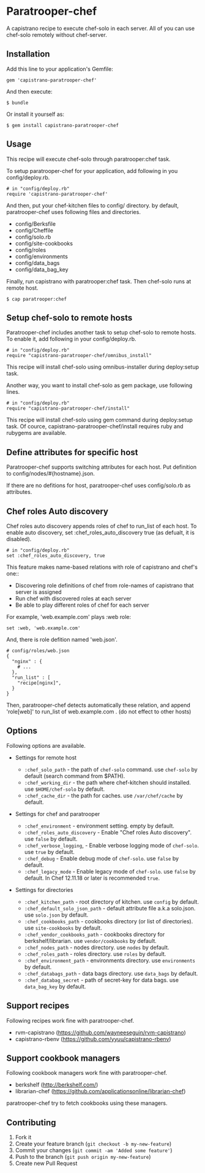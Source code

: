 # Paratrooper-chef

A capistrano recipe to execute chef-solo in each server.
All of you can use chef-solo remotely without chef-server.

## Installation

Add this line to your application's Gemfile:

    gem 'capistrano-paratrooper-chef'

And then execute:

    $ bundle

Or install it yourself as:

    $ gem install capistrano-paratrooper-chef

## Usage

This recipe will execute chef-solo through paratrooper:chef task.

To setup paratrooper-chef for your application, add following in you config/deploy.rb.

    # in "config/deploy.rb"
    require 'capistrano-paratrooper-chef'

And then, put your chef-kitchen files to config/ directory. 
by default, paratrooper-chef uses following files and directories.

* config/Berksfile
* config/Cheffile
* config/solo.rb
* config/site-cookbooks
* config/roles
* config/environments
* config/data_bags
* config/data_bag_key

Finally, run capistrano with paratrooper:chef task. Then chef-solo runs at remote host.

    $ cap paratrooper:chef


## Setup chef-solo to remote hosts

Paratrooper-chef includes another task to setup chef-solo to remote hosts.
To enable it, add following in your config/deploy.rb.

    # in "config/deploy.rb"
    require "capistrano-paratrooper-chef/omnibus_install"

This recipe will install chef-solo using omnibus-installer during deploy:setup task.

Another way, you want to install chef-solo as gem package, use following lines.

    # in "config/deploy.rb"
    require "capistrano-paratrooper-chef/install"

This recipe will install chef-solo using gem command during deploy:setup task.
Of cource, capistrano-paratrooper-chef/install requires ruby and rubygems are available.

## Define attributes for specific host

Paratrooper-chef supports switching attributes for each host.
Put definition to config/nodes/#{hostname}.json.

If there are no defitions for host, paratrooper-chef uses config/solo.rb as attributes.

## Chef roles Auto discovery

Chef roles auto discovery appends roles of chef to run_list of each host.
To enable auto discovery, set :chef_roles_auto_discovery true (as defualt, it is disabled).

    # in "config/deploy.rb"
    set :chef_roles_auto_discovery, true

This feature makes name-based relations with role of capistrano and chef's one::
* Discovering role definitions of chef from role-names of capistrano that server is assigned
* Run chef with discovered roles at each server
* Be able to play different roles of chef for each server


For example, 'web.example.com' plays :web role:

    set :web, 'web.example.com'

And, there is role defition named 'web.json'.

    # config/roles/web.json
    {
      "nginx" : {
        # ...
      },
      "run_list" : [
        "recipe[nginx]",
      }
    }

Then, paratrooper-chef detects automatically these relation, and append 'role[web]' to run_list of web.example.com .
(do not effect to other hosts)

## Options

Following options are available.

* Settings for remote host

    * `:chef_solo_path` - the path of `chef-solo` command. use `chef-solo` by default (search command from $PATH).
    * `:chef_working_dir` - the path where chef-kitchen should installed. use `$HOME/chef-solo` by default.
    * `:chef_cache_dir` - the path for caches. use `/var/chef/cache` by default.

* Settings for chef and paratrooper

    * `:chef_environment` - environment setting. empty by default.
    * `:chef_roles_auto_discovery` - Enable "Chef roles Auto discovery". use `false` by default.
    * `:chef_verbose_logging`, - Enable verbose logging mode of `chef-solo`. use `true` by default.
    * `:chef_debug` - Enable debug mode of `chef-solo`. use `false` by default.
    * `:chef_legacy_mode` - Enable legacy mode of `chef-solo`. use `false` by default. In Chef 12.11.18 or later is recommended `true`.

* Settings for directories

    * `:chef_kitchen_path` - root directory of kitchen. use `config` by default.
    * `:chef_default_solo_json_path` - default attribute file a.k.a solo.json. use `solo.json` by default. 
    * `:chef_cookbooks_path` - cookbooks directory (or list of directories). use `site-cookbooks` by default.
    * `:chef_vendor_cookbooks_path` - cookbooks directory for berkshelf/librarian. use `vendor/cookbooks` by default.
    * `:chef_nodes_path` - nodes directory. use `nodes` by default.
    * `:chef_roles_path` - roles directory. use `roles` by default.
    * `:chef_environment_path` - environments directory. use `environments` by default.
    * `:chef_databags_path` - data bags directory. use `data_bags` by default.
    * `:chef_databag_secret` - path of secret-key for data bags. use `data_bag_key` by default.

## Support recipes

Following recipes work fine with paratrooper-chef.

* rvm-capistrano (https://github.com/wayneeseguin/rvm-capistrano)
* capistrano-rbenv (https://github.com/yyuu/capistrano-rbenv)

## Support cookbook managers

Following cookbook managers work fine with paratrooper-chef.

* berkshelf (http://berkshelf.com/)
* librarian-chef (https://github.com/applicationsonline/librarian-chef)

paratrooper-chef try to fetch cookbooks using these managers.

## Contributing

1. Fork it
2. Create your feature branch (`git checkout -b my-new-feature`)
3. Commit your changes (`git commit -am 'Added some feature'`)
4. Push to the branch (`git push origin my-new-feature`)
5. Create new Pull Request
